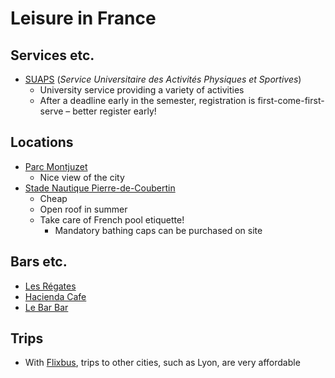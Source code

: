 # Leisure in France

## Services etc.

* [SUAPS](https://suaps.uca.fr/) (_Service Universitaire des Activités Physiques et Sportives_)
  * University service providing a variety of activities
  * After a deadline early in the semester, registration is first-come-first-serve – better register early!

## Locations

* [Parc Montjuzet](https://maps.app.goo.gl/FE5MLjC15eV5wshv7)
  * Nice view of the city
* [Stade Nautique Pierre-de-Coubertin](https://maps.app.goo.gl/qvjurZ9WymgTwPLW7)
  * Cheap
  * Open roof in summer
  * Take care of French pool etiquette!
    * Mandatory bathing caps can be purchased on site

## Bars etc.

* [Les Régates](https://maps.app.goo.gl/B3i7hgKAndKrahkU6)
* [Hacienda Cafe](https://maps.app.goo.gl/w61bUVXQpWwwKwMC9)
* [Le Bar Bar](https://maps.app.goo.gl/VKAFYFqj6KobygA8A)

## Trips

* With [Flixbus](https://www.flixbus.fr/), trips to other cities, such as Lyon, are very affordable
